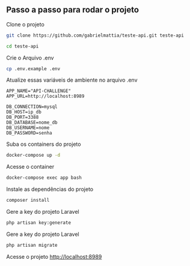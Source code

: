 ## Passo a passo para rodar o projeto
Clone o projeto
```sh
git clone https://github.com/gabrielmattia/teste-api.git teste-api
```
```sh
cd teste-api
```


Crie o Arquivo .env
```sh
cp .env.example .env
```


Atualize essas variáveis de ambiente no arquivo .env
```dosini
APP_NAME="API-CHALLENGE"
APP_URL=http://localhost:8989

DB_CONNECTION=mysql
DB_HOST=ip_db
DB_PORT=3388
DB_DATABASE=nome_db
DB_USERNAME=nome
DB_PASSWORD=senha
```


Suba os containers do projeto
```sh
docker-compose up -d
```


Acesse o container
```sh
docker-compose exec app bash
```


Instale as dependências do projeto
```sh
composer install
```


Gere a key do projeto Laravel
```sh
php artisan key:generate
```

Gere a key do projeto Laravel
```sh
php artisan migrate
```

Acesse o projeto
[http://localhost:8989](http://localhost:8989)